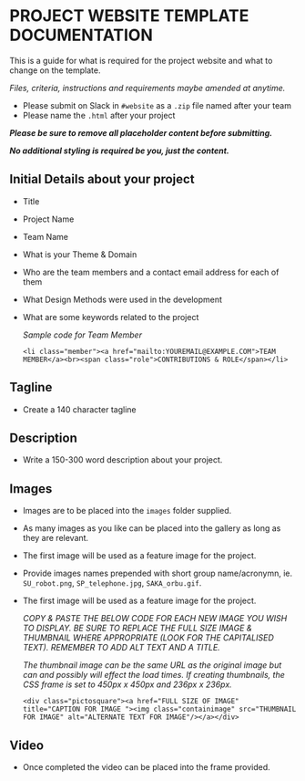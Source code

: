 # PROJECT WEBSITE TEMPLATE DOCUMENTATION

This is a guide for what is required for the project website and what to change on the template.

_Files, criteria, instructions and requirements maybe amended at anytime._

* Please submit on Slack in `#website` as a `.zip` file named after your team
* Please name the `.html` after your project

**_Please be sure to remove all placeholder content before submitting._**

**_No additional styling is required be you, just the content._**

## Initial Details about your project
* Title
* Project Name
* Team Name
* What is your Theme & Domain
* Who are the team members and a contact email address for each of them
* What Design Methods were used in the development
* What are some keywords related to the project

  _Sample code for Team Member_

  `<li class="member"><a href="mailto:YOUREMAIL@EXAMPLE.COM">TEAM MEMBER</a><br><span class="role">CONTRIBUTIONS & ROLE</span></li>`

## Tagline
* Create a 140 character tagline

## Description
* Write a 150-300 word description about your project.

## Images
* Images are to be placed into the `images` folder supplied.
* As many images as you like can be placed into the gallery as long as they are relevant.
* The first image will be used as a feature image for the project.
* Provide images names prepended with short group name/acronymn, ie. `SU_robot.png`, `SP_telephone.jpg`, `SAKA_orbu.gif`.
* The first image will be used as a feature image for the project.

  _COPY & PASTE THE BELOW CODE FOR EACH NEW IMAGE YOU WISH TO DISPLAY. BE SURE TO REPLACE THE FULL SIZE IMAGE & THUMBNAIL WHERE APPROPRIATE (LOOK FOR THE CAPITALISED TEXT). REMEMBER TO ADD ALT TEXT AND A TITLE._

  _The thumbnail image can be the same URL as the original image but can and possibly will effect the load times. If creating thumbnails, the CSS frame is set to 450px x 450px and 236px x 236px._

  `<div class="pictosquare"><a href="FULL SIZE OF IMAGE" title="CAPTION FOR IMAGE "><img class="containimage" src="THUMBNAIL FOR IMAGE" alt="ALTERNATE TEXT FOR IMAGE"/></a></div>`

## Video
* Once completed the video can be placed into the frame provided.
